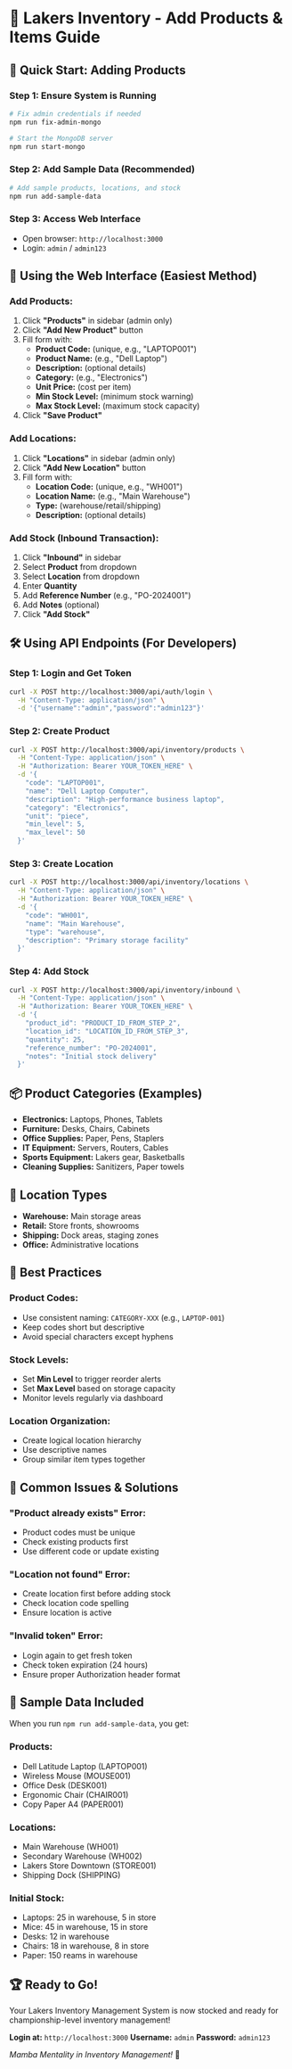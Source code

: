 # 🏀 Lakers Inventory - Add Products & Items Guide

## 🚀 **Quick Start: Adding Products**

### **Step 1: Ensure System is Running**
```bash
# Fix admin credentials if needed
npm run fix-admin-mongo

# Start the MongoDB server
npm run start-mongo
```

### **Step 2: Add Sample Data (Recommended)**
```bash
# Add sample products, locations, and stock
npm run add-sample-data
```

### **Step 3: Access Web Interface**
- Open browser: `http://localhost:3000`
- Login: `admin` / `admin123`

## 📱 **Using the Web Interface (Easiest Method)**

### **Add Products:**
1. Click **"Products"** in sidebar (admin only)
2. Click **"Add New Product"** button
3. Fill form with:
   - **Product Code:** (unique, e.g., "LAPTOP001")
   - **Product Name:** (e.g., "Dell Laptop")
   - **Description:** (optional details)
   - **Category:** (e.g., "Electronics")
   - **Unit Price:** (cost per item)
   - **Min Stock Level:** (minimum stock warning)
   - **Max Stock Level:** (maximum stock capacity)
4. Click **"Save Product"**

### **Add Locations:**
1. Click **"Locations"** in sidebar (admin only)
2. Click **"Add New Location"** button
3. Fill form with:
   - **Location Code:** (unique, e.g., "WH001")
   - **Location Name:** (e.g., "Main Warehouse")
   - **Type:** (warehouse/retail/shipping)
   - **Description:** (optional details)

### **Add Stock (Inbound Transaction):**
1. Click **"Inbound"** in sidebar
2. Select **Product** from dropdown
3. Select **Location** from dropdown
4. Enter **Quantity**
5. Add **Reference Number** (e.g., "PO-2024001")
6. Add **Notes** (optional)
7. Click **"Add Stock"**

## 🛠️ **Using API Endpoints (For Developers)**

### **Step 1: Login and Get Token**
```bash
curl -X POST http://localhost:3000/api/auth/login \
  -H "Content-Type: application/json" \
  -d '{"username":"admin","password":"admin123"}'
```

### **Step 2: Create Product**
```bash
curl -X POST http://localhost:3000/api/inventory/products \
  -H "Content-Type: application/json" \
  -H "Authorization: Bearer YOUR_TOKEN_HERE" \
  -d '{
    "code": "LAPTOP001",
    "name": "Dell Laptop Computer",
    "description": "High-performance business laptop",
    "category": "Electronics",
    "unit": "piece",
    "min_level": 5,
    "max_level": 50
  }'
```

### **Step 3: Create Location**
```bash
curl -X POST http://localhost:3000/api/inventory/locations \
  -H "Content-Type: application/json" \
  -H "Authorization: Bearer YOUR_TOKEN_HERE" \
  -d '{
    "code": "WH001",
    "name": "Main Warehouse",
    "type": "warehouse",
    "description": "Primary storage facility"
  }'
```

### **Step 4: Add Stock**
```bash
curl -X POST http://localhost:3000/api/inventory/inbound \
  -H "Content-Type: application/json" \
  -H "Authorization: Bearer YOUR_TOKEN_HERE" \
  -d '{
    "product_id": "PRODUCT_ID_FROM_STEP_2",
    "location_id": "LOCATION_ID_FROM_STEP_3", 
    "quantity": 25,
    "reference_number": "PO-2024001",
    "notes": "Initial stock delivery"
  }'
```

## 📦 **Product Categories (Examples)**

- **Electronics:** Laptops, Phones, Tablets
- **Furniture:** Desks, Chairs, Cabinets
- **Office Supplies:** Paper, Pens, Staplers
- **IT Equipment:** Servers, Routers, Cables
- **Sports Equipment:** Lakers gear, Basketballs
- **Cleaning Supplies:** Sanitizers, Paper towels

## 📍 **Location Types**

- **Warehouse:** Main storage areas
- **Retail:** Store fronts, showrooms
- **Shipping:** Dock areas, staging zones
- **Office:** Administrative locations

## 🎯 **Best Practices**

### **Product Codes:**
- Use consistent naming: `CATEGORY-XXX` (e.g., `LAPTOP-001`)
- Keep codes short but descriptive
- Avoid special characters except hyphens

### **Stock Levels:**
- Set **Min Level** to trigger reorder alerts
- Set **Max Level** based on storage capacity
- Monitor levels regularly via dashboard

### **Location Organization:**
- Create logical location hierarchy
- Use descriptive names
- Group similar item types together

## 🚨 **Common Issues & Solutions**

### **"Product already exists" Error:**
- Product codes must be unique
- Check existing products first
- Use different code or update existing

### **"Location not found" Error:**
- Create location first before adding stock
- Check location code spelling
- Ensure location is active

### **"Invalid token" Error:**
- Login again to get fresh token
- Check token expiration (24 hours)
- Ensure proper Authorization header format

## 🎉 **Sample Data Included**

When you run `npm run add-sample-data`, you get:

### **Products:**
- Dell Latitude Laptop (LAPTOP001)
- Wireless Mouse (MOUSE001)
- Office Desk (DESK001)
- Ergonomic Chair (CHAIR001)
- Copy Paper A4 (PAPER001)

### **Locations:**
- Main Warehouse (WH001)
- Secondary Warehouse (WH002)
- Lakers Store Downtown (STORE001)
- Shipping Dock (SHIPPING)

### **Initial Stock:**
- Laptops: 25 in warehouse, 5 in store
- Mice: 45 in warehouse, 15 in store
- Desks: 12 in warehouse
- Chairs: 18 in warehouse, 8 in store
- Paper: 150 reams in warehouse

## 🏆 **Ready to Go!**

Your Lakers Inventory Management System is now stocked and ready for championship-level inventory management! 

**Login at:** `http://localhost:3000`
**Username:** `admin`
**Password:** `admin123`

*Mamba Mentality in Inventory Management!* 🏀
